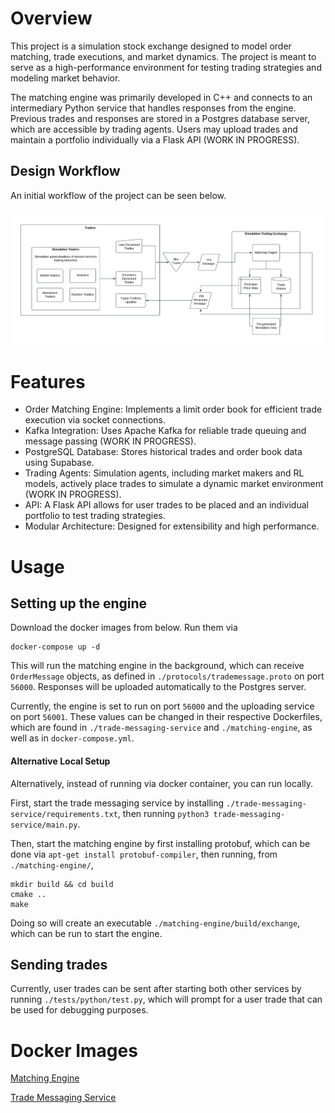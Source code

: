 # Overview
This project is a simulation stock exchange designed to model order matching, trade executions, and market dynamics. The project is meant to serve as a high-performance environment for testing trading strategies and modeling market behavior.

The matching engine was primarily developed in C++ and connects to an intermediary Python service that handles responses from the engine. Previous trades and responses are stored in a Postgres database server, which are accessible by trading agents. Users may upload trades and maintain a portfolio individually via a Flask API (WORK IN PROGRESS).

## Design Workflow
An initial workflow of the project can be seen below. 

![Design Workflow](documentation/images/starting_design_flow.png)

# Features
- Order Matching Engine: Implements a limit order book for efficient trade execution via socket connections.
- Kafka Integration: Uses Apache Kafka for reliable trade queuing and message passing (WORK IN PROGRESS).
- PostgreSQL Database: Stores historical trades and order book data using Supabase.
- Trading Agents: Simulation agents, including market makers and RL models, actively place trades to simulate a dynamic market environment (WORK IN PROGRESS).
- API: A Flask API allows for user trades to be placed and an individual portfolio to test trading strategies. 
- Modular Architecture: Designed for extensibility and high performance.

# Usage
## Setting up the engine
Download the docker images from below. Run them via 

```
docker-compose up -d
```

This will run the matching engine in the background, which can receive ```OrderMessage``` objects, as defined in ```./protocols/trademessage.proto``` on port ```56000```. Responses will be uploaded automatically to the Postgres server.

Currently, the engine is set to run on port ```56000``` and the uploading service on port ```56001```. These values can be changed in their respective Dockerfiles, which are found in ```./trade-messaging-service``` and ```./matching-engine```, as well as in ```docker-compose.yml```.
#### Alternative Local Setup
Alternatively, instead of running via docker container, you can run locally.

First, start the trade messaging service by installing ```./trade-messaging-service/requirements.txt```, then running ```python3 trade-messaging-service/main.py```.

Then, start the matching engine by first installing protobuf, which can be done via ```apt-get install protobuf-compiler```, then running, from ```./matching-engine/```,

```
mkdir build && cd build
cmake ..
make
```

Doing so will create an executable ```./matching-engine/build/exchange```, which can be run to start the engine.

## Sending trades
Currently, user trades can be sent after starting both other services by running ```./tests/python/test.py```, which will prompt for a user trade that can be used for debugging purposes.

# Docker Images
[Matching Engine](https://hub.docker.com/r/arcanefz/matching-engine)

[Trade Messaging Service](https://hub.docker.com/r/arcanefz/trade-messaging-service)

